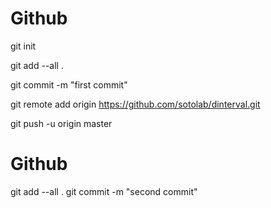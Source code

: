 # Github

git init

git add --all .

git commit -m "first commit"

git remote add origin https://github.com/sotolab/dinterval.git

git push -u origin master

# Github
git add --all .
git commit -m "second commit"

